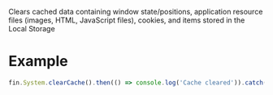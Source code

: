 Clears cached data containing window state/positions, application resource files (images, HTML, JavaScript files), cookies, and items stored in the Local Storage
# Example
```js
fin.System.clearCache().then(() => console.log('Cache cleared')).catch(err => console.log(err));
```
